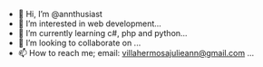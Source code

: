 - 👋 Hi, I’m @annthusiast
- 👀 I’m interested in web development...
- 🌱 I’m currently learning c#, php and python...
- 💞️ I’m looking to collaborate on ...
- 📫 How to reach me; email: villahermosajulieann@gmail.com ...

<!---
annthusiast/annthusiast is a ✨ special ✨ repository because its `README.md` (this file) appears on your GitHub profile.
You can click the Preview link to take a look at your changes.
--->
